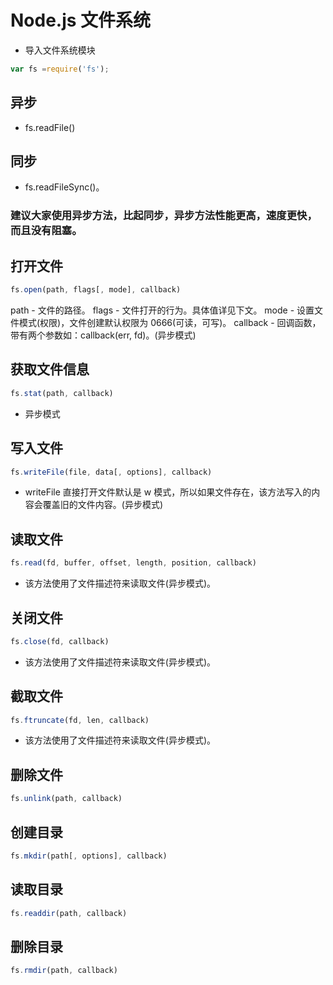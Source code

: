 # Node.js 文件系统

- 导入文件系统模块
```js
var fs =require('fs');
```
## 异步
- fs.readFile()
## 同步
- fs.readFileSync()。

### 建议大家使用异步方法，比起同步，异步方法性能更高，速度更快，而且没有阻塞。

## 打开文件
```js
fs.open(path, flags[, mode], callback)
```
path - 文件的路径。
flags - 文件打开的行为。具体值详见下文。
mode - 设置文件模式(权限)，文件创建默认权限为 0666(可读，可写)。
callback - 回调函数，带有两个参数如：callback(err, fd)。(异步模式)

## 获取文件信息
```js
fs.stat(path, callback)
```
- 异步模式

## 写入文件
```js
fs.writeFile(file, data[, options], callback)
```
- writeFile 直接打开文件默认是 w 模式，所以如果文件存在，该方法写入的内容会覆盖旧的文件内容。(异步模式)

## 读取文件
```js
fs.read(fd, buffer, offset, length, position, callback)
```
- 该方法使用了文件描述符来读取文件(异步模式)。

## 关闭文件
```js
fs.close(fd, callback)
```
- 该方法使用了文件描述符来读取文件(异步模式)。

## 截取文件
```js
fs.ftruncate(fd, len, callback)
```
- 该方法使用了文件描述符来读取文件(异步模式)。

## 删除文件
```js
fs.unlink(path, callback)
```

## 创建目录
```js
fs.mkdir(path[, options], callback)
```
## 读取目录
```js
fs.readdir(path, callback)
```

## 删除目录
```js
fs.rmdir(path, callback)
```
